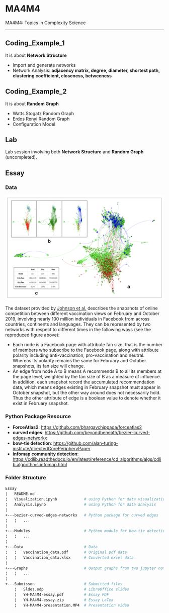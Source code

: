 # MA4M4
MA4M4: Topics in Complexity Science

---

## Coding_Example_1
It is about **Network Structure**
- Import and generate networks
- Network Analysis: **adjacency matrix, degree, diameter, shortest path, clustering coefficient, closeness, betweeness**
&nbsp;

## Coding_Example_2
It is about **Random Graph**
- Watts Stogatz Random Graph
- Erdos Renyi Random Graph
- Configuration Model
&nbsp;

## Lab
Lab session involving both **Network Structure** and **Random Graph** (uncompleted).
&nbsp;

## Essay
### Data
<img src="Essay/Graphs/Data.jpg" alt="Data" style="width:600px;"/>

The dataset provided by [Johnson et al.](https://www.nature.com/articles/s41586-020-2281-1) describes the snapshots of online competition between different vaccination views on February and October 2019, involving nearly 100 million individuals in Facebook from across countries, continents and languages. They can be represented by two networks with respect to different times in the following ways (see the reproduced figure above):

- Each node is a Facebook page with attribute fan size, that is the number of members who subscribe to the Facebook page, along with attribute polarity including anti-vaccination, pro-vaccination and neutral. Whereas its polarity remains the same for February and October snapshots, its fan size will change.
- An edge from node A to B means A recommends B to all its members at the page level, weighted by the fan size of B as a measure of influence. In addition, each snapshot record the accumulated recommendation data, which means edges existing in February snapshot must appear in October snapshot, but the other way around does not necessarily hold. Thus the other attribute of edge is a boolean value to denote whether it exist in February snapshot. 
&nbsp;

### Python Package Resource

- **ForceAtlas2**: https://github.com/bhargavchippada/forceatlas2
- **curved edges**: https://github.com/beyondbeneath/bezier-curved-edges-networkx
- **bow-tie detection**: https://github.com/alan-turing-institute/directedCorePeripheryPaper
- **infomap community detection**: https://cdlib.readthedocs.io/en/latest/reference/cd_algorithms/algs/cdlib.algorithms.infomap.html
&nbsp;

### Folder Structure 

```bash
Essay
¦   README.md   
¦   Visualization.ipynb            # using Python for data visualization
¦   Analysis.ipynb                 # using Python for data analysis
¦   
+---bezier-curved-edges-networkx   # Python package for curved edges
¦   ¦   ...
¦
+---Modules                        # Python module for bow-tie detection
¦   ¦   ...
¦
+---Data                           # Data
¦   ¦   Vaccination_data.pdf       # Original pdf data
¦   ¦   Vaccination_data.xlsx      # Converted excel data
¦
+---Graphs                         # Output graphs from two jupyter notebooks
¦   ¦   ...
¦
+---Submisson                      # Submitted files
    ¦   Sldes.odp                  # LibreOffice slides
    ¦   YH-MA4M4-essay.pdf         # Essay PDF
    ¦   YH-MA4M4-essay.zip         # Essay LaTex
    ¦   YH-MA4M4-presentation.MP4  # Presentation video
```